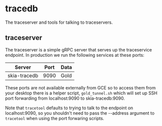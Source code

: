 tracedb
=======

The traceserver and tools for talking to traceservers.

traceserver
-----------

The traceserver is a simple gRPC server that serves up the traceservice
endpoint. In production we run the following services at these ports:

  Server        |  Port  |  Data
  --------------|--------|--------
  skia-tracedb  | 9090   |  Gold

These ports are not available externally from GCE so to access them from your
desktop there is a helper script, `gold_tunnel.sh` which will set up SSH port
forwarding from localhost:9090 to skia-tracedb:9090.

Note that `tracetool` defaults to trying to talk to the endpoint on
localhost:9090, so you shouldn't need to pass the --address argument
to `tracetool` when using the port forwaring scripts.
